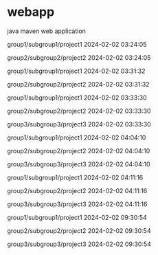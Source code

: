 # webapp

java maven web application


group1/subgroup1/project1 2024-02-02 03:24:05

group2/subgroup2/project2 2024-02-02 03:24:05

group1/subgroup1/project1 2024-02-02 03:31:32

group2/subgroup2/project2 2024-02-02 03:31:32

group1/subgroup1/project1 2024-02-02 03:33:30

group2/subgroup2/project2 2024-02-02 03:33:30

group3/subgroup3/project3 2024-02-02 03:33:30

group1/subgroup1/project1 2024-02-02 04:04:10

group2/subgroup2/project2 2024-02-02 04:04:10

group3/subgroup3/project3 2024-02-02 04:04:10

group1/subgroup1/project1 2024-02-02 04:11:16

group2/subgroup2/project2 2024-02-02 04:11:16

group3/subgroup3/project3 2024-02-02 04:11:16

group1/subgroup1/project1 2024-02-02 09:30:54

group2/subgroup2/project2 2024-02-02 09:30:54

group3/subgroup3/project3 2024-02-02 09:30:54
